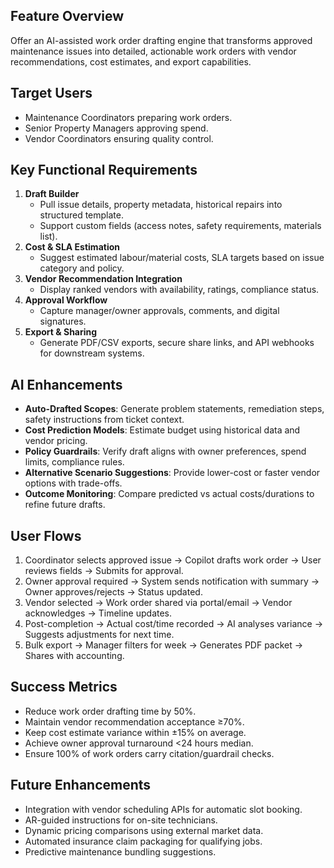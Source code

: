 ## Feature Overview
Offer an AI-assisted work order drafting engine that transforms approved maintenance issues into detailed, actionable work orders with vendor recommendations, cost estimates, and export capabilities.

## Target Users
- Maintenance Coordinators preparing work orders.
- Senior Property Managers approving spend.
- Vendor Coordinators ensuring quality control.

## Key Functional Requirements
1. **Draft Builder**
   - Pull issue details, property metadata, historical repairs into structured template.
   - Support custom fields (access notes, safety requirements, materials list).
2. **Cost & SLA Estimation**
   - Suggest estimated labour/material costs, SLA targets based on issue category and policy.
3. **Vendor Recommendation Integration**
   - Display ranked vendors with availability, ratings, compliance status.
4. **Approval Workflow**
   - Capture manager/owner approvals, comments, and digital signatures.
5. **Export & Sharing**
   - Generate PDF/CSV exports, secure share links, and API webhooks for downstream systems.

## AI Enhancements
- **Auto-Drafted Scopes**: Generate problem statements, remediation steps, safety instructions from ticket context.
- **Cost Prediction Models**: Estimate budget using historical data and vendor pricing.
- **Policy Guardrails**: Verify draft aligns with owner preferences, spend limits, compliance rules.
- **Alternative Scenario Suggestions**: Provide lower-cost or faster vendor options with trade-offs.
- **Outcome Monitoring**: Compare predicted vs actual costs/durations to refine future drafts.

## User Flows
1. Coordinator selects approved issue → Copilot drafts work order → User reviews fields → Submits for approval.
2. Owner approval required → System sends notification with summary → Owner approves/rejects → Status updated.
3. Vendor selected → Work order shared via portal/email → Vendor acknowledges → Timeline updates.
4. Post-completion → Actual cost/time recorded → AI analyses variance → Suggests adjustments for next time.
5. Bulk export → Manager filters for week → Generates PDF packet → Shares with accounting.

## Success Metrics
- Reduce work order drafting time by 50%.
- Maintain vendor recommendation acceptance ≥70%.
- Keep cost estimate variance within ±15% on average.
- Achieve owner approval turnaround <24 hours median.
- Ensure 100% of work orders carry citation/guardrail checks.

## Future Enhancements
- Integration with vendor scheduling APIs for automatic slot booking.
- AR-guided instructions for on-site technicians.
- Dynamic pricing comparisons using external market data.
- Automated insurance claim packaging for qualifying jobs.
- Predictive maintenance bundling suggestions.
